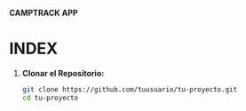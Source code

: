 **CAMPTRACK APP**

# INDEX
1. **Clonar el Repositorio:**

   ```bash
   git clone https://github.com/tuusuario/tu-proyecto.git
   cd tu-proyecto